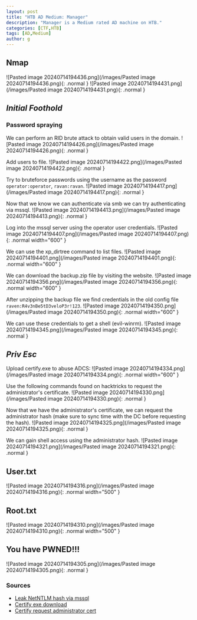 ```yaml
---
layout: post
title: "HTB AD Medium: Manager"
description: "Manager is a Medium rated AD machine on HTB."
categories: [CTF,HTB]
tags: [AD,Medium]
author: g
---
```


## Nmap
![Pasted image 20240714194436.png](/images/Pasted image 20240714194436.png){: .normal }
![Pasted image 20240714194431.png](/images/Pasted image 20240714194431.png){: .normal }

## _**Initial Foothold**_
### Password spraying
We can perform an RID brute attack to obtain valid users in the domain.
![Pasted image 20240714194426.png](/images/Pasted image 20240714194426.png){: .normal }


Add users to file.
![Pasted image 20240714194422.png](/images/Pasted image 20240714194422.png){: .normal }


Try to bruteforce passwords using the username as the password `operator:operator`, `ravan:ravan`.
![Pasted image 20240714194417.png](/images/Pasted image 20240714194417.png){: .normal }


Now that we know we can authenticate via smb we can try authenticating via mssql.
![Pasted image 20240714194413.png](/images/Pasted image 20240714194413.png){: .normal }


Log into the mssql server using the operator user credentials.
![Pasted image 20240714194407.png](/images/Pasted image 20240714194407.png){: .normal width="600" }


We can use the xp_dirtree command to list files.
![Pasted image 20240714194401.png](/images/Pasted image 20240714194401.png){: .normal width="600" }


We can download the backup.zip file by visiting the website.
![Pasted image 20240714194356.png](/images/Pasted image 20240714194356.png){: .normal width="600" }


After unzipping the backup file we find credentials in the old config file `raven:R4v3nBe5tD3veloP3r!123`.
![Pasted image 20240714194350.png](/images/Pasted image 20240714194350.png){: .normal width="600" }


We can use these credentials to get a shell (evil-winrm).
![Pasted image 20240714194345.png](/images/Pasted image 20240714194345.png){: .normal }



## _**Priv Esc**_
Upload certify.exe to abuse ADCS:
![Pasted image 20240714194334.png](/images/Pasted image 20240714194334.png){: .normal width="600" }


Use the following commands found on hacktricks to request the administrator's certificate.
![Pasted image 20240714194330.png](/images/Pasted image 20240714194330.png){: .normal }


Now that we have the administrator's certificate, we can request the administrator hash (make sure to sync time with the DC before requesting the hash).
![Pasted image 20240714194325.png](/images/Pasted image 20240714194325.png){: .normal }


We can gain shell access using the administrator hash.
![Pasted image 20240714194321.png](/images/Pasted image 20240714194321.png){: .normal }


## User.txt
![Pasted image 20240714194316.png](/images/Pasted image 20240714194316.png){: .normal width="500" }


## Root.txt
![Pasted image 20240714194310.png](/images/Pasted image 20240714194310.png){: .normal width="500" }


## You have PWNED!!!
![Pasted image 20240714194305.png](/images/Pasted image 20240714194305.png){: .normal }



### Sources
- [Leak NetNTLM hash via mssql](https://book.hacktricks.xyz/network-services-pentesting/pentesting-mssql-microsoft-sql-server?source=post_page-----c56f238991c0--------------------------------)
- [Certify exe download](https://github.com/r3motecontrol/Ghostpack-CompiledBinaries/blob/master/Certify.exe)
- [Certify request administrator cert](https://book.hacktricks.xyz/windows-hardening/active-directory-methodology/ad-certificates/domain-escalation)